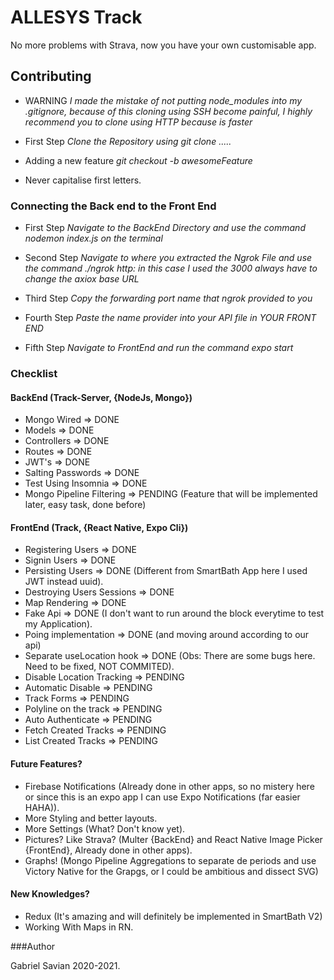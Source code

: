 # ALLESYS Track

No more problems with Strava, now you have your own customisable app. 

## Contributing 

* WARNING
_I made the mistake of not putting node_modules into my .gitignore, because of this cloning using SSH become painful, I highly recommend you to clone using HTTP because is faster_

* First Step 
_Clone the Repository using git clone ....._

* Adding a new feature
_git checkout -b awesomeFeature_

* Never capitalise first letters. 


### Connecting the Back end to the Front End 

* First Step
_Navigate to the BackEnd Directory and use the command nodemon index.js on the terminal_

* Second Step 
_Navigate to where you extracted the Ngrok File and use the command ./ngrok http: <the port that you selected on the backend> in this case I used the 3000 always have to change the axiox base URL_ 

* Third Step 
_Copy the forwarding port name that ngrok provided to you_

* Fourth Step 
_Paste the name provider into your API file in YOUR FRONT END_

* Fifth Step 
_Navigate to FrontEnd and run the command expo start_ 

### Checklist

#### BackEnd (Track-Server, {NodeJs, Mongo})

* Mongo Wired       => DONE
* Models            => DONE
* Controllers       => DONE
* Routes            => DONE 
* JWT's             => DONE 
* Salting Passwords => DONE
* Test Using Insomnia => DONE
* Mongo Pipeline Filtering => PENDING (Feature that will be implemented later, easy task, done before)

#### FrontEnd (Track, {React Native, Expo Cli})

* Registering Users                 => DONE
* Signin Users                      => DONE
* Persisting Users                  => DONE (Different from SmartBath App here I used JWT instead uuid).
* Destroying Users Sessions         => DONE
* Map Rendering                     => DONE
* Fake Api                          => DONE (I don't want to run around the block everytime to test my Application).
* Poing implementation              => DONE (and moving around according to our api)
* Separate useLocation hook         => DONE (Obs: There are some bugs here. Need to be fixed, NOT COMMITED).
* Disable Location Tracking         => PENDING
* Automatic Disable                 => PENDING
* Track Forms                       => PENDING 
* Polyline on the track             => PENDING
* Auto Authenticate                 => PENDING
* Fetch Created Tracks              => PENDING
* List Created Tracks               => PENDING

#### Future Features? 

* Firebase Notifications (Already done in other apps, so no mistery here or since this is an expo app I can use Expo Notifications (far easier HAHA)).
* More Styling and better layouts.
* More Settings (What? Don't know yet).
* Pictures? Like Strava? (Multer {BackEnd} and React Native Image Picker {FrontEnd}, Already done in other apps).
* Graphs! (Mongo Pipeline Aggregations to separate de periods and use Victory Native for the Grapgs, or I could be ambitious and dissect SVG)

#### New Knowledges? 

* Redux (It's amazing and will definitely be implemented in SmartBath V2)
* Working With Maps in RN. 


###Author 

Gabriel Savian 2020-2021.
